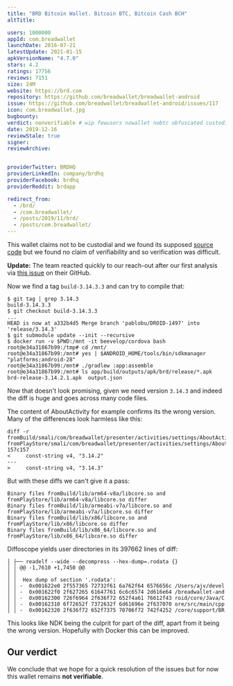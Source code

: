 ```yaml
---
title: "BRD Bitcoin Wallet. Bitcoin BTC, Bitcoin Cash BCH"
altTitle: 

users: 1000000
appId: com.breadwallet
launchDate: 2016-07-21
latestUpdate: 2021-01-15
apkVersionName: "4.7.0"
stars: 4.2
ratings: 17756
reviews: 7151
size: 24M
website: https://brd.com
repository: https://github.com/breadwallet/breadwallet-android
issue: https://github.com/breadwallet/breadwallet-android/issues/117
icon: com.breadwallet.jpg
bugbounty: 
verdict: nonverifiable # wip fewusers nowallet nobtc obfuscated custodial nosource nonverifiable reproducible bounty defunct
date: 2019-12-16
reviewStale: true
signer: 
reviewArchive:


providerTwitter: BRDHQ
providerLinkedIn: company/brdhq
providerFacebook: brdhq
providerReddit: brdapp

redirect_from:
  - /brd/
  - /com.breadwallet/
  - /posts/2019/11/brd/
  - /posts/com.breadwallet/
---
```



This wallet claims not to be custodial and we found its supposed
[source code](https://github.com/breadwallet/breadwallet-android)
but we found no claim of verifiability and so verification was difficult.

**Update:** The team reacted quickly to our reach-out after our first analysis via
[this issue](https://github.com/breadwallet/breadwallet-android/issues/117) on
their GitHub.

Now we find a tag `build-3.14.3.3` and can try to compile that:

```
$ git tag | grep 3.14.3
build-3.14.3.3
$ git checkout build-3.14.3.3
...
HEAD is now at a332b4d5 Merge branch 'pablobu/DROID-1497' into 'release/3.14.3'
$ git submodule update --init --recursive
$ docker run -v $PWD:/mnt -it beevelop/cordova bash
root@e34a31867b99:/tmp# cd /mnt/
root@e34a31867b99:/mnt# yes | $ANDROID_HOME/tools/bin/sdkmanager "platforms;android-28"
root@e34a31867b99:/mnt# ./gradlew :app:assemble
root@e34a31867b99:/mnt# ls app/build/outputs/apk/brd/release/*.apk
brd-release-3.14.2.1.apk  output.json
```

Now that doesn't look promising, given we need version `3.14.3` and indeed the
diff is huge and goes across many code files.

The content of AboutActivity for example confirms its the wrong version. Many of the
differences look harmless like this:

```
diff -r fromBuild/smali/com/breadwallet/presenter/activities/settings/AboutActivity.smali fromPlayStore/smali/com/breadwallet/presenter/activities/settings/AboutActivity.smali
157c157
<     const-string v4, "3.14.2"
---
>     const-string v4, "3.14.3"
```

But with these diffs we can't give it a pass:

```
Binary files fromBuild/lib/arm64-v8a/libcore.so and fromPlayStore/lib/arm64-v8a/libcore.so differ
Binary files fromBuild/lib/armeabi-v7a/libcore.so and fromPlayStore/lib/armeabi-v7a/libcore.so differ
Binary files fromBuild/lib/x86/libcore.so and fromPlayStore/lib/x86/libcore.so differ
Binary files fromBuild/lib/x86_64/libcore.so and fromPlayStore/lib/x86_64/libcore.so differ
```

Diffoscope yields user directories in its 397662 lines of diff:

```
│ ├── readelf --wide --decompress --hex-dump=.rodata {}
│ │ @@ -1,7610 +1,7450 @@
│ │  
│ │  Hex dump of section '.rodata':
│ │ -  0x001622e0 2f557365 72732f61 6a762f64 6576656c /Users/ajv/devel
│ │ -  0x001622f0 2f627265 61647761 6c6c6574 2d616e64 /breadwallet-and
│ │ -  0x00162300 726f6964 2f636f72 652f4a61 76612f43 roid/core/Java/C
│ │ -  0x00162310 6f72652f 7372632f 6d61696e 2f637070 ore/src/main/cpp
│ │ -  0x00162320 2f636f72 652f7375 70706f72 742f4252 /core/support/BR
```

This looks like NDK being the culprit for part of the diff, apart from it being
the wrong version. Hopefully with Docker this can be improved.

Our verdict
-----------

We conclude that we hope for a quick resolution of the issues but for now
this wallet remains **not verifiable**.

